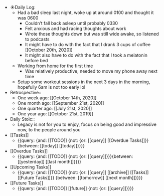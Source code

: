 - ☀️Daily Log:
    - Had a bad sleep last night, woke up at around 0100 and thought it was 0600
        - Couldn’t fall back asleep until probably 0330
        - Felt anxious and had racing thoughts about work
        - Wrote those thoughts down but was still wide awake, so listened to podcasts
        - It might have to do with the fact that I drank 3 cups of coffee [[October 20th, 2020]]
        - It might also have to do with the fact that I took a melatonin before bed
    - Working from home for the first time
        - Was relatively productive, needed to move my phone away next time
    - Setup some workout sessions in the next 3 days in the morning, hopefully 6am is not too early lol
- Retrospective::
    - One week ago: [[October 14th, 2020]]
    - One month ago: [[September 21st, 2020]]
    - One quarter ago: [[July 21st, 2020]]
    - One year ago: [[October 21st, 2019]]
- Daily Stoic::
    - Legacy is not for you to enjoy, focus on being good and impressive now, to the people around you
- [[Tasks]]
    - {{query: {and: [[TODO]] {not: {or: [[query]] [[Overdue Tasks]]}} {between: [[today]] [[today]]}}}}
- [[Overdue Tasks]]
    - {{query: {and: [[TODO]] {not: {or: [[query]]}}}{between: [[yesterday]] [[last month]]}}}}
- [[Upcoming Tasks]]
    - {{query: {and: [[TODO]] {not: {or: [[query]] [[archive]] [[Tasks]] [[Future Tasks]]}} {between: [[tomorrow]] [[next month]]}}}}
- [[Future Tasks]]
    - {{query: {and: [[TODO]] [[future]] {not: {or: [[query]]}}}}
